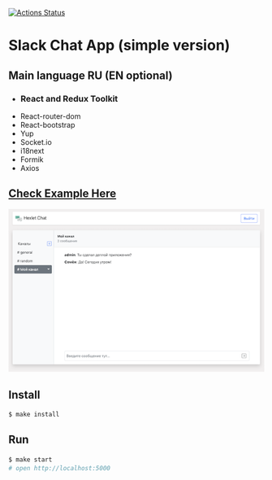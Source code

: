[![Actions Status](https://github.com/Foppp/frontend-project-lvl4/workflows/hexlet-check/badge.svg)](https://github.com/Foppp/frontend-project-lvl4/actions)

# Slack Chat App (simple version)
## Main language RU (EN optional)

* ### React and Redux Toolkit 
* React-router-dom
* React-bootstrap
* Yup
* Socket.io
* i18next
* Formik
* Axios
## [Check Example Here](https://slack-chat-hexlet.herokuapp.com/)

[![image info](./src/assets/chatPic.png)](https://slack-chat-hexlet.herokuapp.com/)
## Install

```sh
$ make install
```

## Run

```sh
$ make start
# open http://localhost:5000
```
